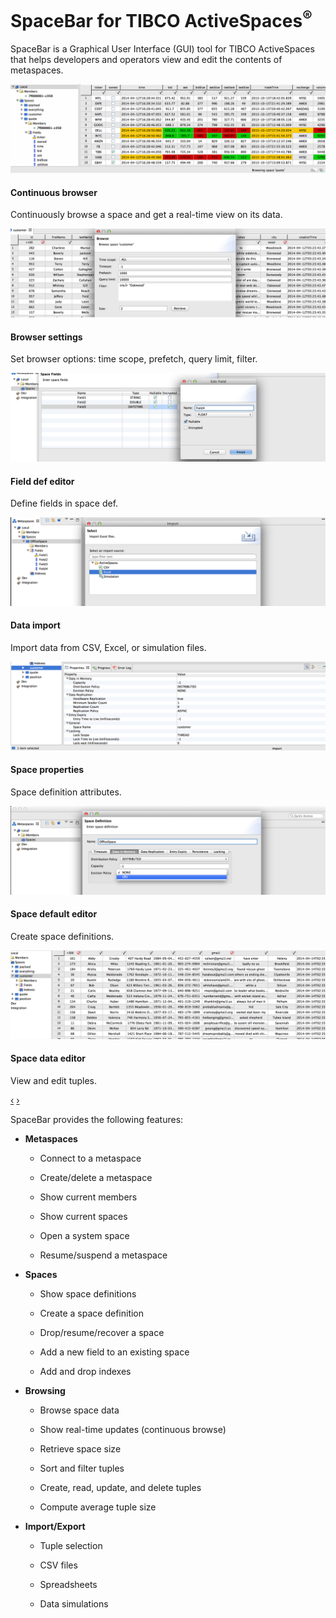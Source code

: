 SpaceBar for TIBCO ActiveSpaces<sup>®</sup>
===========

SpaceBar is a Graphical User Interface (GUI) tool for TIBCO ActiveSpaces that helps developers and operators view and edit the contents of metaspaces.

<div id="myCarousel" class="carousel slide">
	<!--
	<ol class="carousel-indicators">
	  <li data-target="#myCarousel" data-slide-to="0" class="active"></li>
	  <li data-target="#myCarousel" data-slide-to="1" class=""></li>
	  <li data-target="#myCarousel" data-slide-to="2" class=""></li>
	  <li data-target="#myCarousel" data-slide-to="3" class=""></li>
	  <li data-target="#myCarousel" data-slide-to="4" class=""></li>
	  <li data-target="#myCarousel" data-slide-to="5" class=""></li>
	  <li data-target="#myCarousel" data-slide-to="6" class=""></li>
	  <li data-target="#myCarousel" data-slide-to="7" class=""></li>
	</ol>
	-->
	<div class="carousel-inner">
	  <div class="item">
	    <img src="images/screenshots/continuous-browse.gif" alt="">
	    <div class="carousel-caption">
	      <h4>Continuous browser</h4>
	      <p>Continuously browse a space and get a real-time view on its data.</p>
	    </div>
	  </div>
	  <div class="item">
	    <img src="images/screenshots/browse-editor.png" alt="">
	    <div class="carousel-caption">
	      <h4>Browser settings</h4>
	      <p>Set browser options: time scope, prefetch, query limit, filter.</p>
	    </div>
	  </div>
	  <div class="item">
	    <img src="images/screenshots/field-list-editor.png" alt="">
	    <div class="carousel-caption">
	      <h4>Field def editor</h4>
	      <p>Define fields in space def.</p>
	    </div>
	  </div>
	  <div class="item">
	    <img src="images/screenshots/import.png" alt="">
	    <div class="carousel-caption">
	      <h4>Data import</h4>
	      <p>Import data from CSV, Excel, or simulation files.</p>
	    </div>
	  </div>
	  <div class="item">
	    <img src="images/screenshots/properties.png" alt="">
	    <div class="carousel-caption">
	      <h4>Space properties</h4>
	      <p>Space definition attributes.</p>
	    </div>
	  </div>
	  <div class="item">
	    <img src="images/screenshots/space-def-editor.png" alt="">
	    <div class="carousel-caption">
	      <h4>Space default editor</h4>
	      <p>Create space definitions.</p>
	    </div>
	  </div>
	  <div class="item active">
	    <img src="images/screenshots/space-editor.png" alt="">
	    <div class="carousel-caption">
	      <h4>Space data editor</h4>
	      <p>View and edit tuples.</p>
	    </div>
	  </div>
	</div>
	<a class="left carousel-control" href="#myCarousel" data-slide="prev">‹</a>
	<a class="right carousel-control" href="#myCarousel" data-slide="next">›</a>
</div>


SpaceBar provides the following features:

* **Metaspaces**

   * Connect to a metaspace

   * Create/delete a metaspace

   * Show current members

   * Show current spaces

   * Open a system space

   * Resume/suspend a metaspace

* **Spaces**

   * Show space definitions

   * Create a space definition

   * Drop/resume/recover a space

   * Add a new field to an existing space

   * Add and drop indexes

* **Browsing**

   * Browse space data

   * Show real-time updates (continuous browse)

   * Retrieve space size

   * Sort and filter tuples

   * Create, read, update, and delete tuples

   * Compute average tuple size

* **Import/Export**

   * Tuple selection

   * CSV files

   * Spreadsheets

   * Data simulations
